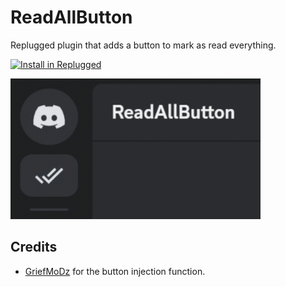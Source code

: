# ReadAllButton

Replugged plugin that adds a button to mark as read everything.

[![Install in Replugged](https://img.shields.io/badge/-Install%20in%20Replugged-blue?style=for-the-badge&logo=none)](https://replugged.dev/install?identifier=dev.fedeilleone.ReadAllButton&source=github)

<img src="assets/preview.gif" width="400">

## Credits

- [GriefMoDz](https://github.com/griefmodz) for the button injection function.
